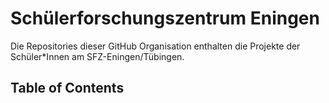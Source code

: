 # Schülerforschungszentrum Eningen
Die Repositories dieser GitHub Organisation enthalten die Projekte der Schüler\*Innen am SFZ-Eningen/Tübingen.

## Table of Contents
